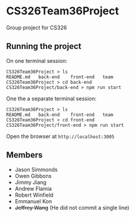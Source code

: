 # CS326Team36Project
Group project for CS326

## Running the project

On one terminal session:

```
CS326Team36Project > ls
README.md   back-end    front-end   team
CS326Team36Project > cd back-end
CS326Team36Project/back-end > npm run start
```

One the a separate terminal session:

```
CS326Team36Project > ls
README.md   back-end    front-end   team
CS326Team36Project > cd front-end
CS326Team36Project/front-end > npm run start
```

Open the browser at `http://localhost:3005`

## Members

- Jason Simmonds
- Owen Gibbons
- Jimmy Jiang 
- Andrew Flamia
- Robert Winfield 
- Emmanuel Kon
- ~~Jeffrey Wang~~ (He did not commit a single line)
